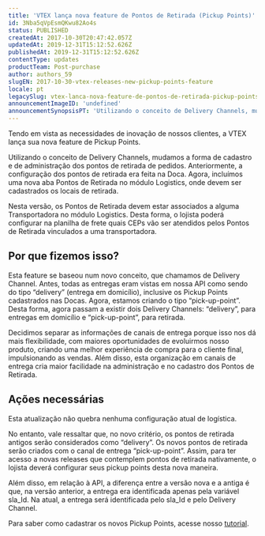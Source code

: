 ```yaml
---
title: 'VTEX lança nova feature de Pontos de Retirada (Pickup Points)'
id: 3Nba5qVpEsmQKwu82Ao4s
status: PUBLISHED
createdAt: 2017-10-30T20:47:42.057Z
updatedAt: 2019-12-31T15:12:52.626Z
publishedAt: 2019-12-31T15:12:52.626Z
contentType: updates
productTeam: Post-purchase
author: authors_59
slugEN: 2017-10-30-vtex-releases-new-pickup-points-feature
locale: pt
legacySlug: vtex-lanca-nova-feature-de-pontos-de-retirada-pickup-points
announcementImageID: 'undefined'
announcementSynopsisPT: 'Utilizando o conceito de Delivery Channels, mudamos a forma de cadastro e administração dos pontos de retirada.'
---
```


Tendo em vista as necessidades de inovação de nossos clientes, a VTEX lança sua nova feature de Pickup Points. 

Utilizando o conceito de Delivery Channels, mudamos a forma de cadastro e de administração dos pontos de retirada de pedidos. Anteriormente, a configuração dos pontos de retirada era feita na Doca. Agora, incluímos uma nova aba Pontos de Retirada no módulo Logistics, onde devem ser cadastrados os locais de retirada. 

Nesta versão, os Pontos de Retirada devem estar associados a alguma Transportadora no módulo Logistics. Desta forma, o lojista poderá configurar na planilha de frete quais CEPs vão ser atendidos pelos Pontos de Retirada vinculados a uma transportadora. 

## Por que fizemos isso?

Esta feature se baseou num novo conceito, que chamamos de Delivery Channel. Antes, todas as entregas eram vistas em nossa API como sendo do tipo “delivery” (entrega em domicílio), inclusive os Pickup Points cadastrados nas Docas. Agora, estamos criando o tipo “pick-up-point”. Desta forma, agora passam a existir dois Delivery Channels: “delivery”, para entregas em domicílio e “pick-up-point”, para retirada.

Decidimos separar as informações de canais de entrega porque isso nos dá mais flexibilidade, com maiores oportunidades de evoluirmos nosso produto, criando uma melhor experiência de compra para o cliente final, impulsionando as vendas. Além disso, esta organização em canais de entrega cria maior facilidade na administração e no cadastro dos Pontos de Retirada.

## Ações necessárias

Esta atualização não quebra nenhuma configuração atual de logística.

No entanto, vale ressaltar que, no novo critério, os pontos de retirada antigos serão considerados como “delivery”. Os novos pontos de retirada serão criados com o canal de entrega “pick-up-point”. Assim, para ter acesso a novas releases que contemplem pontos de retirada nativamente, o lojista deverá configurar seus pickup points desta nova maneira.

Além disso, em relação à API, a diferença entre a versão nova e a antiga é que, na versão anterior, a entrega era identificada apenas pela variável sla\_Id. Na atual, a entrega será identificada pelo sla\_Id e pelo Delivery Channel.

Para saber como cadastrar os novos Pickup Points, acesse nosso [tutorial](/pt/tutorial/configurar-pontos-de-retirada-pickup-points).
